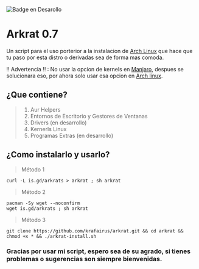 ![Badge en Desarollo](https://img.shields.io/badge/STATUS-EN%20DESAROLLO-green)

# Arkrat 0.7
Un script para el uso porterior a la instalacion de [Arch Linux](https://archlinux.org/) que hace que tu paso por esta distro o derivadas sea de forma mas comoda.

!! Advertencia !! : No usar la opcion de kernels en [Manjaro](https://manjaro.org/), despues se solucionara eso, por ahora solo usar esa opcion en [Arch linux](https://archlinux.org/).

## ¿Que contiene?
> 1. Aur Helpers
> 2. Entornos de Escritorio y Gestores de Ventanas
> 3. Drivers (en desarrollo)
> 4. Kernerls Linux
> 5. Programas Extras (en desarrollo)

## ¿Como instalarlo y usarlo?

> Método 1
```
curl -L is.gd/arkrats > arkrat ; sh arkrat
```
> Método 2
```
pacman -Sy wget --noconfirm
wget is.gd/arkrats ; sh arkrat
```

> Método 3
```
git clone https://github.com/krafairus/arkrat.git && cd arkrat && chmod +x * && ./arkrat-install.sh
```

### Gracias por usar mi script, espero sea de su agrado, si tienes problemas o sugerencias son siempre bienvenidas.
